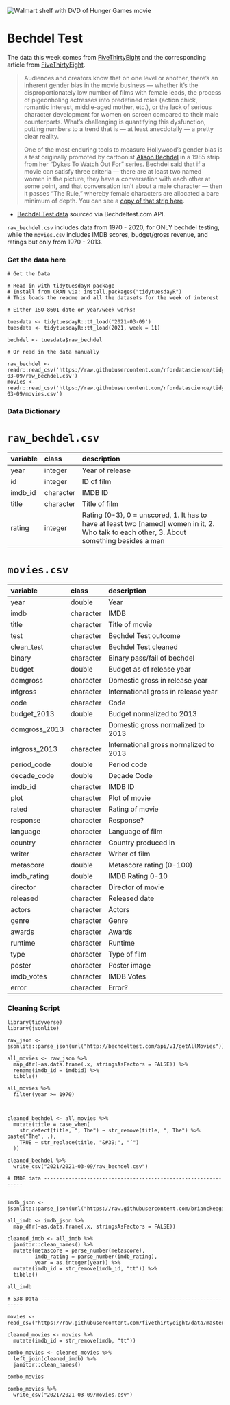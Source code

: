 ![Walmart shelf with DVD of Hunger Games movie](https://fivethirtyeight.com/wp-content/uploads/2014/04/477092007.jpg)

# Bechdel Test

The data this week comes from [FiveThirtyEight](https://github.com/fivethirtyeight/data/tree/master/bechdel) and the corresponding article from [FiveThirtyEight](https://fivethirtyeight.com/features/the-dollar-and-cents-case-against-hollywoods-exclusion-of-women/).

> Audiences and creators know that on one level or another, there’s an inherent gender bias in the movie business — whether it’s the disproportionately low number of films with female leads, the process of pigeonholing actresses into predefined roles (action chick, romantic interest, middle-aged mother, etc.), or the lack of serious character development for women on screen compared to their male counterparts. What’s challenging is quantifying this dysfunction, putting numbers to a trend that is — at least anecdotally — a pretty clear reality.
> 
> One of the most enduring tools to measure Hollywood’s gender bias is a test originally promoted by cartoonist [Alison Bechdel](http://dykestowatchoutfor.com/) in a 1985 strip from her “Dykes To Watch Out For” series. Bechdel said that if a movie can satisfy three criteria — there are at least two named women in the picture, they have a conversation with each other at some point, and that conversation isn’t about a male character — then it passes “The Rule,” whereby female characters are allocated a bare minimum of depth. You can see a [copy of that strip here](http://www.npr.org/templates/story/story.php?storyId=94202522).

* [Bechdel Test data](http://bechdeltest.com/) sourced via Bechdeltest.com API.

`raw_bechdel.csv` includes data from 1970 - 2020, for ONLY bechdel testing, while the `movies.csv` includes IMDB scores, budget/gross revenue, and ratings but only from 1970 - 2013.


### Get the data here

```{r}
# Get the Data

# Read in with tidytuesdayR package 
# Install from CRAN via: install.packages("tidytuesdayR")
# This loads the readme and all the datasets for the week of interest

# Either ISO-8601 date or year/week works!

tuesdata <- tidytuesdayR::tt_load('2021-03-09')
tuesdata <- tidytuesdayR::tt_load(2021, week = 11)

bechdel <- tuesdata$raw_bechdel

# Or read in the data manually

raw_bechdel <- readr::read_csv('https://raw.githubusercontent.com/rfordatascience/tidytuesday/master/data/2021/2021-03-09/raw_bechdel.csv')
movies <- readr::read_csv('https://raw.githubusercontent.com/rfordatascience/tidytuesday/master/data/2021/2021-03-09/movies.csv')

```
### Data Dictionary

# `raw_bechdel.csv`

|variable |class     |description |
|:--------|:---------|:-----------|
|year     |integer   | Year of release |
|id       |integer   | ID of film |
|imdb_id  |character | IMDB ID|
|title    |character | Title of film |
|rating   |integer   | Rating (0-3), 0 = unscored, 1. It has to have at least two [named] women in it, 2. Who talk to each other, 3. About something besides a man |

# `movies.csv`

|variable      |class     |description |
|:-------------|:---------|:-----------|
|year          |double    | Year |
|imdb          |character | IMDB|
|title         |character |Title of movie |
|test          |character | Bechdel Test outcome|
|clean_test    |character | Bechdel Test cleaned |
|binary        |character | Binary pass/fail of bechdel |
|budget        |double    | Budget as of release year |
|domgross      |character | Domestic gross in release year |
|intgross      |character | International gross in release year |
|code          |character | Code |
|budget_2013   |double    | Budget normalized to 2013 |
|domgross_2013 |character | Domestic gross  normalized to 2013 |
|intgross_2013 |character | International gross normalized to 2013 |
|period_code   |double    | Period code |
|decade_code   |double    | Decade Code |
|imdb_id       |character | IMDB ID |
|plot          |character | Plot of movie |
|rated         |character | Rating of movie |
|response      |character | Response? |
|language      |character | Language of film |
|country       |character | Country produced in |
|writer        |character | Writer of film |
|metascore     |double    | Metascore rating (0-100) |
|imdb_rating   |double    | IMDB Rating 0-10|
|director      |character | Director of movie |
|released      |character | Released date |
|actors        |character | Actors |
|genre         |character | Genre |
|awards        |character | Awards |
|runtime       |character | Runtime |
|type          |character | Type of film |
|poster        |character | Poster image |
|imdb_votes    |character | IMDB Votes |
|error         |character | Error? |


### Cleaning Script

```{r}
library(tidyverse)
library(jsonlite)

raw_json <- jsonlite::parse_json(url("http://bechdeltest.com/api/v1/getAllMovies"))

all_movies <- raw_json %>% 
  map_dfr(~as.data.frame(.x, stringsAsFactors = FALSE)) %>% 
  rename(imdb_id = imdbid) %>% 
  tibble()

all_movies %>% 
  filter(year >= 1970) 



cleaned_bechdel <- all_movies %>% 
  mutate(title = case_when(
    str_detect(title, ", The") ~ str_remove(title, ", The") %>% paste("The", .),
    TRUE ~ str_replace(title, "&#39;", "’")
  ))

cleaned_bechdel %>% 
  write_csv("2021/2021-03-09/raw_bechdel.csv")

# IMDB data ---------------------------------------------------------------


imdb_json <- jsonlite::parse_json(url("https://raw.githubusercontent.com/brianckeegan/Bechdel/master/imdb_data.json"))

all_imdb <- imdb_json %>%
  map_dfr(~as.data.frame(.x, stringsAsFactors = FALSE))

cleaned_imdb <- all_imdb %>% 
  janitor::clean_names() %>% 
  mutate(metascore = parse_number(metascore),
         imdb_rating = parse_number(imdb_rating),
         year = as.integer(year)) %>% 
  mutate(imdb_id = str_remove(imdb_id, "tt")) %>% 
  tibble()

all_imdb

# 538 Data ----------------------------------------------------------------

movies <- read_csv("https://raw.githubusercontent.com/fivethirtyeight/data/master/bechdel/movies.csv")

cleaned_movies <- movies %>% 
  mutate(imdb_id = str_remove(imdb, "tt")) 

combo_movies <- cleaned_movies %>% 
  left_join(cleaned_imdb) %>% 
  janitor::clean_names() 

combo_movies

combo_movies %>% 
  write_csv("2021/2021-03-09/movies.csv")

```

